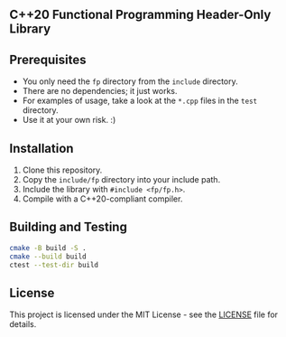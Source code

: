 C++20 Functional Programming Header-Only Library
---

## Prerequisites
* You only need the `fp` directory from the `include` directory.
* There are no dependencies; it just works.
* For examples of usage, take a look at the `*.cpp` files in the `test` directory.
* Use it at your own risk. :)

## Installation
1. Clone this repository.
2. Copy the `include/fp` directory into your include path.
3. Include the library with `#include <fp/fp.h>`.
4. Compile with a C++20-compliant compiler.

## Building and Testing

```bash
cmake -B build -S .
cmake --build build
ctest --test-dir build
```

## License
This project is licensed under the MIT License - see the [LICENSE](LICENSE) file for details.

